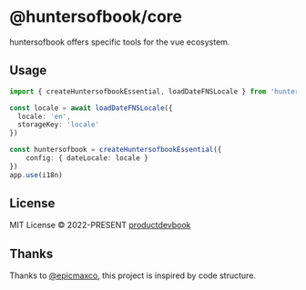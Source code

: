 # @huntersofbook/core

huntersofbook offers specific tools for the vue ecosystem.

## Usage

```ts
import { createHuntersofbookEssential, loadDateFNSLocale } from 'huntersofbook'

const locale = await loadDateFNSLocale({
  locale: 'en',
  storageKey: 'locale'
})

const huntersofbook = createHuntersofbookEssential({
    config: { dateLocale: locale }
})
app.use(i18n)

```

## License

MIT License &copy; 2022-PRESENT [productdevbook](https://github.com/productdevbook)


## Thanks

Thanks to [@epicmaxco](https://github.com/epicmaxco/vuestic-admin), this project is inspired by code structure.
